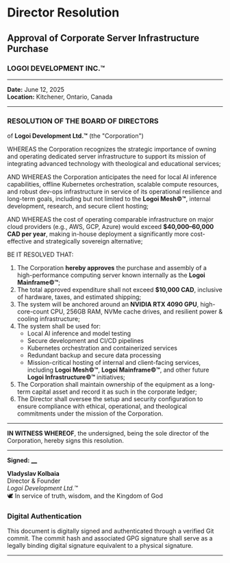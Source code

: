 # Director Resolution  
## Approval of Corporate Server Infrastructure Purchase  
### LOGOI DEVELOPMENT INC.™

---

**Date:** June 12, 2025  
**Location:** Kitchener, Ontario, Canada  

---

### RESOLUTION OF THE BOARD OF DIRECTORS  
of **Logoi Development Ltd.™** (the "Corporation")

WHEREAS the Corporation recognizes the strategic importance of owning and operating dedicated server infrastructure to support its mission of integrating advanced technology with theological and educational services;

AND WHEREAS the Corporation anticipates the need for local AI inference capabilities, offline Kubernetes orchestration, scalable compute resources, and robust dev-ops infrastructure in service of its operational resilience and long-term goals, including but not limited to the **Logoi Mesh©™**, internal development, research, and secure client hosting;

AND WHEREAS the cost of operating comparable infrastructure on major cloud providers (e.g., AWS, GCP, Azure) would exceed **$40,000–60,000 CAD per year**, making in-house deployment a significantly more cost-effective and strategically sovereign alternative;

BE IT RESOLVED THAT:

1. The Corporation **hereby approves** the purchase and assembly of a high-performance computing server known internally as the **Logoi Mainframe©™**;
2. The total approved expenditure shall not exceed **$10,000 CAD**, inclusive of hardware, taxes, and estimated shipping;
3. The system will be anchored around an **NVIDIA RTX 4090 GPU**, high-core-count CPU, 256GB RAM, NVMe cache drives, and resilient power & cooling infrastructure;
4. The system shall be used for:
   - Local AI inference and model testing
   - Secure development and CI/CD pipelines
   - Kubernetes orchestration and containerized services
   - Redundant backup and secure data processing
   - Mission-critical hosting of internal and client-facing services, including **Logoi Mesh©™**, **Logoi Mainframe©™**, and other future **Logoi Infrastructure©™** initiatives;
5. The Corporation shall maintain ownership of the equipment as a long-term capital asset and record it as such in the corporate ledger;
6. The Director shall oversee the setup and security configuration to ensure compliance with ethical, operational, and theological commitments under the mission of the Corporation.

---

**IN WITNESS WHEREOF**, the undersigned, being the sole director of the Corporation, hereby signs this resolution.

---

**Signed:** **[__](#digital-authentication)**

**Vladyslav Kolbaia**  
Director & Founder  
_Logoi Development Ltd.™_  
🕊️ In service of truth, wisdom, and the Kingdom of God

### Digital Authentication
This document is digitally signed and authenticated through a verified Git commit. The commit hash and associated GPG signature shall serve as a legally binding digital signature equivalent to a physical signature.

---